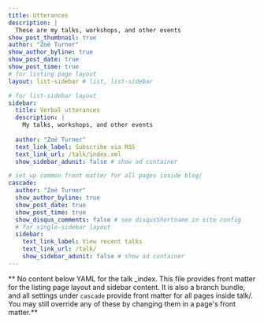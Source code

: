 ```yaml
---
title: Utterances
description: |
  These are my talks, workshops, and other events
show_post_thumbnail: true
author: "Zoë Turner"
show_author_byline: true
show_post_date: true
show_post_time: true
# for listing page layout
layout: list-sidebar # list, list-sidebar

# for list-sidebar layout
sidebar: 
  title: Verbal utterances
  description: |
    My talks, workshops, and other events 
    
  author: "Zoë Turner"
  text_link_label: Subscribe via RSS
  text_link_url: /talk/index.xml
  show_sidebar_adunit: false # show ad container

# set up common front matter for all pages inside blog/
cascade:
  author: "Zoë Turner"
  show_author_byline: true
  show_post_date: true
  show_post_time: true
  show_disqus_comments: false # see disqusShortname in site config
  # for single-sidebar layout
  sidebar:
    text_link_label: View recent talks
    text_link_url: /talk/
    show_sidebar_adunit: false # show ad container
---
```


** No content below YAML for the talk _index. This file provides front matter for the listing page layout and sidebar content. It is also a branch bundle, and all settings under `cascade` provide front matter for all pages inside talk/. You may still override any of these by changing them in a page's front matter.**
